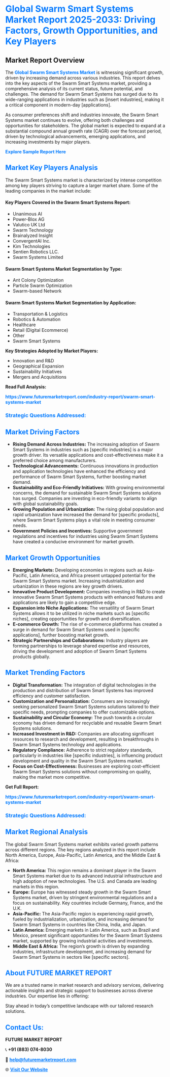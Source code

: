 <h1 style="color: #007BFF;">Global Swarm Smart Systems Market Report 2025-2033: Driving Factors, Growth Opportunities, and Key Players</h1>

<section id="overview">
<h2>Market Report Overview</h2>
<p>The <a href="https://www.futuremarketreport.com/industry-report/swarm-smart-systems-market" style="color: #007BFF; text-decoration: none;"><strong>Global Swarm Smart Systems Market</strong></a> is witnessing significant growth, driven by increasing demand across various industries. This report delves into the key aspects of the Swarm Smart Systems market, providing a comprehensive analysis of its current status, future potential, and challenges. The demand for Swarm Smart Systems has surged due to its wide-ranging applications in industries such as [insert industries], making it a critical component in modern-day [applications].</p>
<p>As consumer preferences shift and industries innovate, the Swarm Smart Systems market continues to evolve, offering both challenges and opportunities for stakeholders. The global market is expected to expand at a substantial compound annual growth rate (CAGR) over the forecast period, driven by technological advancements, emerging applications, and increasing investments by major players.</p>
</section>

<section id="overview">
<p><a href="https://www.futuremarketreport.com/request-sample/reportId=111931" style="color: #007BFF; text-decoration: none;"><strong>Explore Sample Report Here</strong></a></p>
</section>

<section id="key-players">
<h2 style="color: #007BFF;">Market Key Players Analysis</h2>
<p>The Swarm Smart Systems market is characterized by intense competition among key players striving to capture a larger market share. Some of the leading companies in the market include:</p>
<h4>Key Players Covered in the Swarm Smart Systems Report:</h4>
<ul><li>Unanimous AI</li><li>Power-Blox AG</li><li>Valutico UK Ltd</li><li>Swarm Technology</li><li>Brainalyzed Insight</li><li>ConvergentAI Inc.</li><li>Kim Technologies</li><li>Sentien Robotics LLC.</li><li>Swarm Systems Limited</li></ul>
<h4>Swarm Smart Systems Market Segmentation by Type:</h4>
<ul><li>Ant Colony Optimization</li><li>Particle Swarm Optimization</li><li>Swarm-based Network</li></ul>

<h4>Swarm Smart Systems Market Segmentation by Application:</h4>
<ul><li>Transportation &amp; Logistics</li><li>Robotics &amp; Automation</li><li>Healthcare</li><li>Retail (Digital Ecommerce)</li><li>Other</li><li>Swarm Smart Systems</li></ul>
<p><strong>Key Strategies Adopted by Market Players:</strong></p>
<ul>
<li>Innovation and R&D</li>
<li>Geographical Expansion</li>
<li>Sustainability Initiatives</li>
<li>Mergers and Acquisitions</li>
</ul>
</section>

<section>
<p><strong>Read Full Analysis: </strong></p><a href="https://www.futuremarketreport.com/industry-report/swarm-smart-systems-market" style="color: #007BFF; text-decoration: none;"><strong>https://www.futuremarketreport.com/industry-report/swarm-smart-systems-market</strong></a>
<h3 style="color: #007BFF;">Strategic Questions Addressed:</h3>
</section>

<section id="driving-factors">
<h2 style="color: #007BFF;">Market Driving Factors</h2>
<ul>
<li><strong>Rising Demand Across Industries:</strong> The increasing adoption of Swarm Smart Systems in industries such as [specific industries] is a major growth driver. Its versatile applications and cost-effectiveness make it a preferred choice among manufacturers.</li>
<li><strong>Technological Advancements:</strong> Continuous innovations in production and application technologies have enhanced the efficiency and performance of Swarm Smart Systems, further boosting market demand.</li>
<li><strong>Sustainability and Eco-Friendly Initiatives:</strong> With growing environmental concerns, the demand for sustainable Swarm Smart Systems solutions has surged. Companies are investing in eco-friendly variants to align with global sustainability goals.</li>
<li><strong>Growing Population and Urbanization:</strong> The rising global population and rapid urbanization have increased the demand for [specific products], where Swarm Smart Systems plays a vital role in meeting consumer needs.</li>
<li><strong>Government Policies and Incentives:</strong> Supportive government regulations and incentives for industries using Swarm Smart Systems have created a conducive environment for market growth.</li>
</ul>
</section>

<section id="growth-opportunities">
<h2 style="color: #007BFF;">Market Growth Opportunities</h2>
<ul>
<li><strong>Emerging Markets:</strong> Developing economies in regions such as Asia-Pacific, Latin America, and Africa present untapped potential for the Swarm Smart Systems market. Increasing industrialization and urbanization in these regions are key growth drivers.</li>
<li><strong>Innovative Product Development:</strong> Companies investing in R&D to create innovative Swarm Smart Systems products with enhanced features and applications are likely to gain a competitive edge.</li>
<li><strong>Expansion into Niche Applications:</strong> The versatility of Swarm Smart Systems allows it to be utilized in niche markets such as [specific niches], creating opportunities for growth and diversification.</li>
<li><strong>E-commerce Growth:</strong> The rise of e-commerce platforms has created a surge in demand for Swarm Smart Systems used in [specific applications], further boosting market growth.</li>
<li><strong>Strategic Partnerships and Collaborations:</strong> Industry players are forming partnerships to leverage shared expertise and resources, driving the development and adoption of Swarm Smart Systems products globally.</li>
</ul>
</section>

<section id="trending-factors">
<h2 style="color: #007BFF;">Market Trending Factors</h2>
<ul>
<li><strong>Digital Transformation:</strong> The integration of digital technologies in the production and distribution of Swarm Smart Systems has improved efficiency and customer satisfaction.</li>
<li><strong>Customization and Personalization:</strong> Consumers are increasingly seeking personalized Swarm Smart Systems solutions tailored to their specific needs, prompting companies to offer customizable options.</li>
<li><strong>Sustainability and Circular Economy:</strong> The push towards a circular economy has driven demand for recyclable and reusable Swarm Smart Systems solutions.</li>
<li><strong>Increased Investment in R&D:</strong> Companies are allocating significant resources to research and development, resulting in breakthroughs in Swarm Smart Systems technology and applications.</li>
<li><strong>Regulatory Compliance:</strong> Adherence to strict regulatory standards, particularly in industries like [specific industries], is influencing product development and quality in the Swarm Smart Systems market.</li>
<li><strong>Focus on Cost-Effectiveness:</strong> Businesses are exploring cost-efficient Swarm Smart Systems solutions without compromising on quality, making the market more competitive.</li>
</ul>
</section>

<section>
<p><strong>Get Full Report: </strong></p><a href="https://www.futuremarketreport.com/industry-report/swarm-smart-systems-market" style="color: #007BFF; text-decoration: none;"><strong>https://www.futuremarketreport.com/industry-report/swarm-smart-systems-market</strong></a>
<h3 style="color: #007BFF;">Strategic Questions Addressed:</h3>
</section>


<section id="regional-analysis">
<h2 style="color: #007BFF;">Market Regional Analysis</h2>
<p>The global Swarm Smart Systems market exhibits varied growth patterns across different regions. The key regions analyzed in this report include North America, Europe, Asia-Pacific, Latin America, and the Middle East & Africa:</p>
<ul>
<li><strong>North America:</strong> This region remains a dominant player in the Swarm Smart Systems market due to its advanced industrial infrastructure and high adoption of new technologies. The U.S. and Canada are leading markets in this region.</li>
<li><strong>Europe:</strong> Europe has witnessed steady growth in the Swarm Smart Systems market, driven by stringent environmental regulations and a focus on sustainability. Key countries include Germany, France, and the U.K.</li>
<li><strong>Asia-Pacific:</strong> The Asia-Pacific region is experiencing rapid growth, fueled by industrialization, urbanization, and increasing demand for Swarm Smart Systems in countries like China, India, and Japan.</li>
<li><strong>Latin America:</strong> Emerging markets in Latin America, such as Brazil and Mexico, present significant opportunities for the Swarm Smart Systems market, supported by growing industrial activities and investments.</li>
<li><strong>Middle East & Africa:</strong> The region’s growth is driven by expanding industries, infrastructure development, and increasing demand for Swarm Smart Systems in sectors like [specific sectors].</li>
</ul>
</section>

<footer>
<h2 style="color: #007BFF;">About FUTURE MARKET REPORT</h2>
<p>We are a trusted name in market research and advisory services, delivering actionable insights and strategic support to businesses across diverse industries. Our expertise lies in offering:</p>

<p>Stay ahead in today’s competitive landscape with our tailored research solutions.</p>

<h2 style="color: #007BFF;">Contact Us:</h2>
<p><strong>FUTURE MARKET REPORT</strong></p>
<p>📞 <strong>+91 (883) 074-8030</strong></p>
<p>📧 <strong><a href="mailto:help@futuremarketreport.com" style="color: #007BFF;">help@futuremarketreport.com</a></strong></p>
<p>🌐 <strong><a href="https://www.futuremarketreport.com/" style="color: #007BFF;">Visit Our Website</a></strong></p>
</footer>